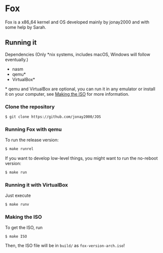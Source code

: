 # Fox
Fox is a x86_64 kernel and OS developed mainly by jonay2000 and with some help by Sarah.

## Running it

Dependencies (Only \*nix systems, includes macOS, Windows will follow eventually.)
- nasm
- qemu\*
- VirtualBox\*

\* qemu and VirtualBox are optional, you can run it in any emulator or install it on your computer, see [Making the ISO](#making-the-iso) for more information.

### Clone the repository

```bash
$ git clone https://github.com/jonay2000/JOS
```

### Running Fox with qemu

To run the release version:

```bash
$ make runrel
```

If you want to develop low-level things, you might want to run the no-reboot version:

```bash
$ make run
```

### Running it with VirtualBox

Just execute

```bash
$ make runv
```

### Making the ISO

To get the ISO, run

```
$ make ISO
```

Then, the ISO file will be in `build/` as `fox-version-arch.iso`!
